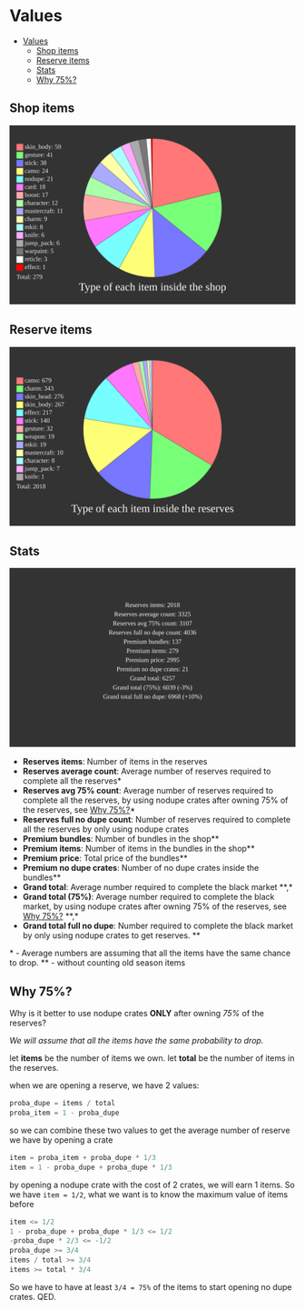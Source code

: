 # Values

- [Values](#values)
  - [Shop items](#shop-items)
  - [Reserve items](#reserve-items)
  - [Stats](#stats)
  - [Why 75%?](#why-75)

## Shop items

![shop image](https://github.com/ate47/BlackOps4Shop/blob/output/typesShop.svg)

## Reserve items

![reserve image](https://github.com/ate47/BlackOps4Shop/blob/output/typesReserve.svg)

## Stats

![stats image](https://github.com/ate47/BlackOps4Shop/blob/output/stats.svg)

- **Reserves items**: Number of items in the reserves
- **Reserves average count**: Average number of reserves required to complete all the reserves\*
- **Reserves avg 75% count**: Average number of reserves required to complete all the reserves, by using nodupe crates after owning 75% of the reserves, see [Why 75%?](#why-75)\*
- **Reserves full no dupe count**: Number of reserves required to complete all the reserves by only using nodupe crates
- **Premium bundles**: Number of bundles in the shop\*\*
- **Premium items**: Number of items in the bundles in the shop\*\*
- **Premium price**: Total price of the bundles\*\*
- **Premium no dupe crates**: Number of no dupe crates inside the bundles\*\*
- **Grand total**: Average number required to complete the black market \*\*,\*
- **Grand total (75%)**: Average number required to complete the black market, by using nodupe crates after owning 75% of the reserves, see [Why 75%?](#why-75) \*\*,\*
- **Grand total full no dupe**: Number required to complete the black market by only using nodupe crates to get reserves. \*\*

\* - Average numbers are assuming that all the items have the same chance to drop.
\*\* - without counting old season items

## Why 75%?

Why is it better to use nodupe crates **ONLY** after owning _75%_ of the reserves?

_We will assume that all the items have the same probability to drop._

let **items** be the number of items we own.
let **total** be the number of items in the reserves.

when we are opening a reserve, we have 2 values:

```python
proba_dupe = items / total
proba_item = 1 - proba_dupe
```

so we can combine these two values to get the average number of reserve we have by opening a crate

```python
item = proba_item + proba_dupe * 1/3
item = 1 - proba_dupe + proba_dupe * 1/3
```

by opening a nodupe crate with the cost of 2 crates, we will earn 1 items. So we have `item = 1/2`, what we want is to know the maximum value of items before

```python
item <= 1/2
1 - proba_dupe + proba_dupe * 1/3 <= 1/2
-proba_dupe * 2/3 <= -1/2
proba_dupe >= 3/4
items / total >= 3/4
items >= total * 3/4
```

So we have to have at least `3/4 = 75%` of the items to start opening no dupe crates. QED.
